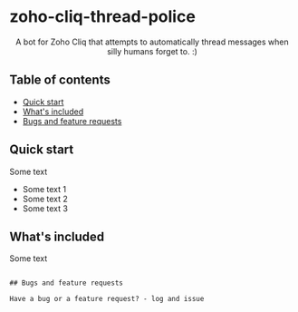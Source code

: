 # zoho-cliq-thread-police
 
<p align="center">

  <p align="center">
    A bot for Zoho Cliq that attempts to automatically thread messages when silly humans forget to. :)
  </p>
</p>


## Table of contents

- [Quick start](#quick-start)
- [What's included](#whats-included)
- [Bugs and feature requests](#bugs-and-feature-requests)

## Quick start

Some text

- Some text 1
- Some text 2
- Some text 3


## What's included

Some text

```

## Bugs and feature requests

Have a bug or a feature request? - log and issue

